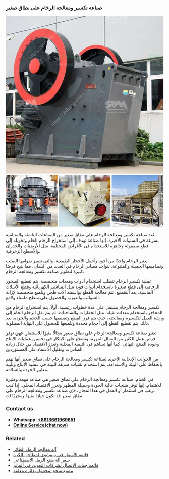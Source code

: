 <h3>صناعة تكسير ومعالجة الرخام على نطاق صغير</h3><img src='1701852419.jpg' alt=''><p>تُعد صناعة تكسير ومعالجة الرخام على نطاق صغير من الصناعات الناشئة والمتنامية بسرعة في السنوات الأخيرة. إنها صناعة تهدف إلى استخراج الرخام الخام وتحويله إلى قطع مصقولة وجاهزة للاستخدام في الأغراض المختلفة، مثل الأرضيات والجدران والأسطح الزخرفية.</p><p>يعتبر الرخام واحدًا من أجود وأجمل الأحجار الطبيعية، والتي تتميز بقوامها الصلب وتصاميمها الجميلة والمتنوعة. تتواجد مصادر الرخام في العديد من البلدان، مما يتيح فرصًا كبيرة لتطوير صناعة تكسير ومعالجة الرخام.</p><p>عملية تكسير الرخام تتطلب استخدام أدوات ومعدات متخصصة. يتم تقطيع الصخور الرخامية إلى قطع صغيرة باستخدام أدوات قوية مثل المناشير الكهربائية وقطع الأسلاك الماسية. بعد التقطيع، تتم معالجة القطع بواسطة آلات طحن وتلميع متخصصة لإزالة الشوائب والعيوب والحصول على سطح ملساء ولامع.</p><p>تكسير ومعالجة الرخام يشتمل على عدة خطوات رئيسية. أولاً، يتم استخراج الرخام من المحاجر باستخدام معدات ثقيلة، مثل الحفارات والشاحنات. ثم يتم نقل الرخام الخام إلى ورشة العمل لتكسيره ومعالجته، حيث يتم فرز القطع وتصنيفها حسب الحجم والجودة. بعد ذلك، يتم تقطيع القطع إلى أحجام محددة وتلميعها للحصول على النهاية المطلوبة.</p><p>تعتبر صناعة تكسير ومعالجة الرخام على نطاق صغير مجالًا مثيرًا للاستثمار. فهي توفر فرص عمل للكثير من العمال المهرة، وتشجع على الابتكار في تحسين عمليات الإنتاج وجودة المنتج النهائي. كما أنها تساهم في التنمية المحلية وتعزز الاقتصاد من خلال زيادة الصادرات وتقليل الاعتماد على المستوردين.</p><p>من الجوانب الإيجابية الأخرى لصناعة تكسير ومعالجة الرخام على نطاق صغير أنها تهتم بالحفاظ على البيئة والاستدامة. يتم استخدام تقنيات صديقة للبيئة في عملية الإنتاج وتلبية معايير الجودة والسلامة.</p><p>في الختام، صناعة تكسير ومعالجة الرخام على نطاق صغير هي صناعة مهمة ومثيرة للاهتمام. إنها توفر منتجات عالية الجودة وجميلة المظهر وتعزز الاقتصاد المحلي. إذا كنت ترغب في استثمار أو العمل في هذا المجال، فإن صناعة تكسير ومعالجة الرخام على نطاق صغير قد تكون خيارًا مثيرًا ومجزيًا لك.</p><h3>Contact us</h3><ul><li><strong>Whatsapp:&nbsp;<a href="https://wa.me/8613661969651">+8613661969651</a></strong></li><li><a href="https://swt.shibang-china.com/?git&amp;zhl&amp;صناعة تكسير ومعالجة الرخام على نطاق صغير"><strong>Online Service(chat now)</strong></a></li></ul><h3>Related</h3><ul><li><a href='آلة معالجة الرماد الطائر.md'>آلة معالجة الرماد الطائر</a></li><li><a href='قائمة الأسعار في زيمبابوي لمطاحن الكرة.md'>قائمة الأسعار في زيمبابوي لمطاحن الكرة</a></li><li><a href='سعر آلة صنع الرمل الاصطناعي.md'>سعر آلة صنع الرمل الاصطناعي</a></li><li><a href='قائمة جهات الاتصال لشركات التعدين في ألمانيا.md'>قائمة جهات الاتصال لشركات التعدين في ألمانيا</a></li><li><a href='مصنع سحق محمول بدائرة مغلقة.md'>مصنع سحق محمول بدائرة مغلقة</a></li></ul>